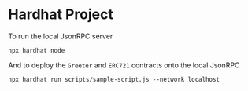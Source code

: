 # Hardhat Project

To run the local JsonRPC server
```
npx hardhat node
```

And to deploy the `Greeter` and `ERC721` contracts onto the local JsonRPC

```
npx hardhat run scripts/sample-script.js --network localhost
```
